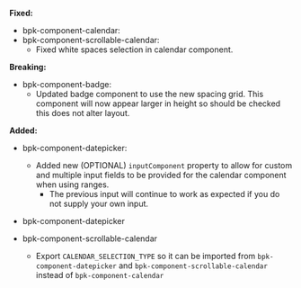 **Fixed:**

- bpk-component-calendar:
- bpk-component-scrollable-calendar:
  - Fixed white spaces selection in calendar component. 

**Breaking:**

- bpk-component-badge:
    - Updated badge component to use the new spacing grid. This component will now appear larger in height so should be checked this does not alter layout.

**Added:**
  - bpk-component-datepicker:
    - Added new (OPTIONAL) `inputComponent` property to allow for custom and multiple input fields to be provided for the calendar component when using ranges.
      - The previous input will continue to work as expected if you do not supply your own input. 

- bpk-component-datepicker
- bpk-component-scrollable-calendar
  - Export `CALENDAR_SELECTION_TYPE` so it can be imported from `bpk-component-datepicker` and `bpk-component-scrollable-calendar` instead of `bpk-component-calendar`